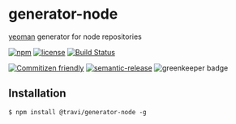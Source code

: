 # generator-node

[yeoman](http://yeoman.io/) generator for node repositories

[![npm](https://img.shields.io/npm/v/@travi/generator-node.svg?maxAge=2592000)](https://www.npmjs.com/package/@travi/generator-node)
[![license](https://img.shields.io/github/license/travi/generator-node.svg)](LICENSE)
[![Build Status](https://img.shields.io/travis/travi/generator-node/master.svg?style=flat)](https://travis-ci.org/travi/generator-node)

[![Commitizen friendly](https://img.shields.io/badge/commitizen-friendly-brightgreen.svg)](http://commitizen.github.io/cz-cli/)
[![semantic-release](https://img.shields.io/badge/%20%20%F0%9F%93%A6%F0%9F%9A%80-semantic--release-e10079.svg)](https://github.com/semantic-release/semantic-release)
![greenkeeper badge](https://badges.greenkeeper.io/travi/generator-node.svg)

## Installation
```
$ npm install @travi/generator-node -g
```
